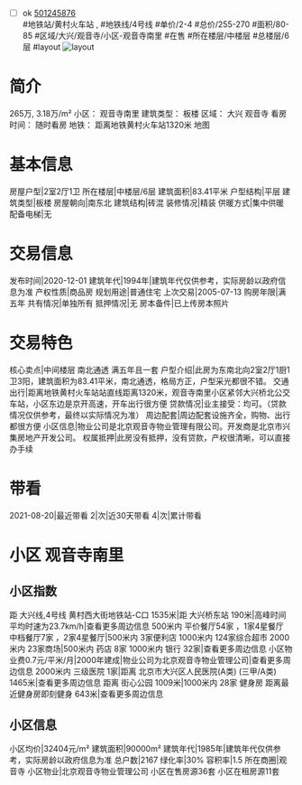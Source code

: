 - [ ] ok [501245876](https://bj.5i5j.com/ershoufang/501245876.html)  
 #地铁站/黄村火车站 ,  #地铁线/4号线
#单价/2-4 #总价/255-270 #面积/80-85   #区域/大兴/观音寺/小区-观音寺南里 #在售 #所在楼层/中楼层 #总楼层/6层 #layout 
![layout](http://image2a.5i5j.com/bdir/layout/cb07ca834e534e59bac8c95934adbf0b.png_P5.jpg) 
# 简介 
 265万,  3.18万/m² 
小区： 观音寺南里
建筑类型： 板楼
区域： 大兴 观音寺
看房时间： 随时看房
地铁： 距离地铁黄村火车站1320米 地图
# 基本信息 
 房屋户型|2室2厅1卫
所在楼层|中楼层/6层
建筑面积|83.41平米
户型结构|平层
建筑类型|板楼
房屋朝向|南东北
建筑结构|砖混
装修情况|精装
供暖方式|集中供暖
配备电梯|无
# 交易信息 
 发布时间|2020-12-01
建筑年代|1994年|建筑年代仅供参考，实际房龄以政府信息为准
产权性质|商品房
规划用途|普通住宅
上次交易|2005-07-13
购房年限|满五年
共有情况|单独所有
抵押情况|无
房本备件|已上传房本照片
# 交易特色 
 核心卖点|中间楼层 南北通透 满五年且一套
户型介绍|此房为东南北向2室2厅1厨1卫3阳，建筑面积为83.41平米，南北通透，格局方正，户型采光都很不错。
交通出行|距离地铁黄村火车站站直线距离1320米，观音寺南里小区紧邻大兴桥北公交车站，小区东边是京开高速，开车出行很方便
贷款情况|业主接受：均可。（贷款情况仅供参考，最终以实际情况为准）
周边配套|周边配套设施齐全，购物、出行都很方便
小区信息|物业公司是北京观音寺物业管理有限公司。开发商是北京市兴集房地产开发公司。
权属抵押|此房没有抵押，没有贷款，产权很清晰，可以直接办手续
# 带看 
 2021-08-20|最近带看	 2|次|近30天带看	 4|次|累计带看
# 小区 观音寺南里
## 小区指数 
 距 大兴线,4号线 黄村西大街地铁站-C口 1535米|距 大兴桥东站 190米|高峰时间平均时速为23.7km/h|查看更多周边信息
500米内 平价餐厅54家 ，1家4星餐厅
中档餐厅7家 ，2家4星餐厅|500米内 3家便利店
1000米内 124家综合超市
2000米内 23家商场|500米内 药店 8家
1000米内 银行 32家|查看更多周边信息
小区物业费0.7元/平米/月|2000年建成|物业公司为北京观音寺物业管理公司|查看更多周边信息
2000米内 三级医院 1家|距离 北京市大兴区人民医院(A类) (三甲/A类) 1465米|查看更多周边信息
距离 街心公园 1009米|1000米内 28家 健身房
距离最近健身房即刻健身 643米|查看更多周边信息
## 小区信息 
 小区均价|32404元/m²
建筑面积|90000m²
建筑年代|1985年|建筑年代仅供参考，实际房龄以政府信息为准
总户数|2167
绿化率|30%
容积率|1.5
所在商圈|观音寺
小区物业|北京观音寺物业管理公司
小区在售房源36套
小区在租房源11套

